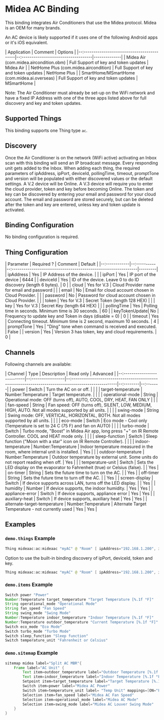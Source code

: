 # Midea AC Binding

This binding integrates Air Conditioners that use the Midea protocol. Midea is an OEM for many brands.

An AC device is likely supported if it uses one of the following Android apps or it's iOS equivalent.

| Application                                  | Comment                               | Options      |
|--:-------------------------------------------|--:------------------------------------|--------------|
| Midea Air (com.midea.aircondition.obm)       | Full Support of key and token updates | Midea Air    |
| NetHome Plus (com.midea.aircondition)        | Full Support of key and token updates | NetHome Plus |
| SmartHome/MSmartHome (com.midea.ai.overseas) | Full Support of key and token updates | MSmartHome   |

Note: The Air Conditioner must already be set-up on the WiFi network and have a fixed IP Address with one of the three apps listed above for full discovery and key and token updates.

## Supported Things

This binding supports one Thing type `ac`.

## Discovery

Once the Air Conditioner is on the network (WiFi active) activating an Inbox scan with this binding will send an IP broadcast message.
Every responding unit gets added to the Inbox. When adding each thing, the required parameters of ipAddress, ipPort, deviceId, pollingTime,
timeout, promptTone and version will be populated with either discovered values or the default settings. A V.2 device will be Online.
A V.3 device will require you to enter the cloud provider, token and key before becoming Online. The token and key can be discovered by entering
your email and password for your cloud account. The email and password are stored securely, but can be deleted after the token and key are entered,
unless key and token update is activated.

## Binding Configuration

No binding configuration is required.

## Thing Configuration

| Parameter     | Required ?  | Comment                                                           | Default |
|--:------------|--:----------|--:----------------------------------------------------------------|---------|
| ipAddress     | Yes         | IP Address of the device.                                         |         |
| ipPort        | Yes         | IP port of the device                                             | 6444    |
| deviceId      | Yes         | ID of the device. Leave 0 to do ID discovery (length 6 bytes).    | 0       |
| cloud         | Yes for V.3 | Cloud Provider name for email and password                        |         |
| email         | No          | Email for cloud account chosen in Cloud Provider.                 |         |
| password      | No          | Password for cloud account chosen in Cloud Provider.              |         |
| token         | Yes for V.3 | Secret Token (length 128 HEX)                                     |         |
| key           | Yes for V.3 | Secret Key (length 64 HEX)                                        |         |
| pollingTime   | Yes         | Polling time in seconds. Minimum time is 30 seconds.              | 60      |
| keyTokenUpdate| No          | Frequency to update key and Token in days (disable = 0)           | 0       |
| timeout       | Yes         | Connecting timeout. Minimum time is 2 second, maximum 10 seconds. | 4       |
| promptTone    | Yes         | "Ding" tone when command is received and executed.                | False   |
| version       | Yes         | Version 3 has token, key and cloud requirements.                  | 0       |

## Channels

Following channels are available:

| Channel                      | Type               | Description                                                                                            | Read only | Advanced |
|--:---------------------------|--:-----------------|--:-----------------------------------------------------------------------------------------------------|--:--------|--:-------|
| power                        | Switch             | Turn the AC on or off.                                                                                 |           |          |
| target-temperature           | Number:Temperature | Target temperature.                                                                                    |           |          |
| operational-mode             | String             | Operational mode: OFF (turns off), AUTO, COOL, DRY, HEAT, FAN ONLY                                     |           |          |
| fan-speed                    | String             | Fan speed: OFF (turns off), SILENT, LOW, MEDIUM, HIGH, AUTO. Not all modes supported by all units.     |           |          |
| swing-mode                   | String             | Swing mode: OFF, VERTICAL, HORIZONTAL, BOTH. Not all modes supported by all units.                     |           |          |
| eco-mode                     | Switch             | Eco mode - Cool only (Temperature is set to 24 C (75 F) and fan on AUTO)                               |           |          |
| turbo-mode                   | Switch             | Turbo mode, "Boost" in Midea Air app, long press "+" on IR Remote Controller. COOL and HEAT mode only. |           |          |
| sleep-function               | Switch             | Sleep function ("Moon with a star" icon on IR Remote Controller).                                      |           |          |
| indoor-temperature           | Number:Temperature | Indoor temperature measured in the room, where internal unit is installed.                             | Yes       |          |
| outdoor-temperature          | Number:Temperature | Outdoor temperature by external unit. Some units do not report reading when off.                       | Yes       |          |
| temperature-unit             | Switch             | Sets the LED display on the evaporator to Fahrenheit (true) or Celsius (false).                        |           | Yes      |
| on-timer                     | String             | Sets the future time to turn on the AC.                                                                |           | Yes      |
| off-timer                    | String             | Sets the future time to turn off the AC.                                                               |           | Yes      |
| screen-display               | Switch             | If device supports across LAN, turns off the LED display.                                              |           | Yes      |
| humidity                     | Number             | If device supports, the indoor humidity.                                                               | Yes       | Yes      |
| appliance-error              | Switch             | If device supports, appliance error                                                                    | Yes       | Yes      |
| auxiliary-heat               | Switch             | If device supports, auxiliary heat                                                                     | Yes       | Yes      |
| alternate-target-temperature | Number:Temperature | Alternate Target Temperature - not currently used                                                      | Yes       | Yes      |

## Examples

### `demo.things` Example

```java
Thing mideaac:ac:mideaac "myAC" @ "Room" [ ipAddress="192.168.1.200", ipPort="6444", deviceId="deviceId", cloud="your cloud (e.g NetHome Plus)", email="yourclouduser@email.com", password="yourcloudpassword", token="token", key ="key", pollingTime = 60, keyTokenUpdate = 0, timeout=4, promptTone="false", version="3"] 
```

Option to use the built-in binding discovery of ipPort, deviceId, token and key.

```java
Thing mideaac:ac:mideaac "myAC" @ "Room" [ ipAddress="192.168.1.200", ipPort="", deviceId="", cloud="your cloud (e.g NetHome Plus)", email="yourclouduser@email.com", password="yourcloudpassword", token="", key ="", pollingTime = 60, keyTokenUpdate = 0, timeout=4, promptTone="false", version="3"] 
```

### `demo.items` Example

```java
Switch power "Power"                                                        { channel="mideaac:ac:mideaac:power" }
Number:Temperature target_temperature "Target Temperature [%.1f °F]"        { channel="mideaac:ac:mideaac:target-temperature" }
String operational_mode "Operational Mode"                                  { channel="mideaac:ac:mideaac:operational-mode" }
String fan_speed "Fan Speed"                                                { channel="mideaac:ac:mideaac:fan-speed" }
String swing_mode "Swing Mode"                                              { channel="mideaac:ac:mideaac:swing-mode" }
Number:Temperature indoor_temperature "Indoor Temperature [%.1f °F]"        { channel="mideaac:ac:mideaac:indoor-temperature" }
Number:Temperature outdoor_temperature "Current Temperature [%.1f °F]"      { channel="mideaac:ac:mideaac:outdoor-temperature" }
Switch eco_mode "Eco Mode"                                                  { channel="mideaac:ac:mideaac:eco-mode" }
Switch turbo_mode "Turbo Mode"                                              { channel="mideaac:ac:mideaac:turbo-mode" }
Switch sleep_function "Sleep function"                                      { channel="mideaac:ac:mideaac:sleep-function" }
Switch temperature_unit "Fahrenheit or Celsius"                             { channel="mideaac:ac:mideaac:temperature-unit" }
```

### `demo.sitemap` Example

```java
sitemap midea label="Split AC MBR"{
    Frame label="AC Unit" {
        Text item=outdoor_temperature label="Outdoor Temperature [%.1f °F]"
        Text item=indoor_temperature label="Indoor Temperature [%.1f °F]"
        Setpoint item=target_temperature label="Target Temperature [%.1f °F]" minValue=63.0 maxValue=78 step=1.0
        Switch item=power label="Midea AC Power"
        Switch item=temperature_unit label= "Temp Unit" mappings=[ON="Fahrenheit", OFF="Celsius"]
        Selection item=fan_speed label="Midea AC Fan Speed"
        Selection item=operational_mode label="Midea AC Mode"
        Selection item=swing_mode label="Midea AC Louver Swing Mode"
    }
}
```
